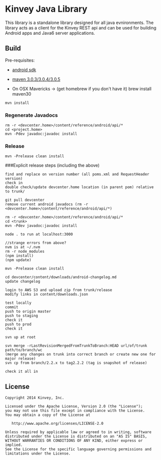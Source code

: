 Kinvey Java Library
======

This library is a standalone library designed for all java evnironments.
The library acts as a client for the Kinvey REST api and can be used for
building Android apps and Java6 server applications.

## Build
Pre-requisites:

* [android sdk](http://developer.android.com/sdk/index.html)
* [maven 3.0.3/3.0.4/3.0.5](http://maven.apache.org/download.cgi)

* On OSX Mavericks ->  (get homebrew if you don't have it) brew install maven30
   
```
mvn install
```

### Regenerate Javadocs

```
rm -r <devcenter.home>/content/reference/android/api/*
cd <project.home> 
mvn -Pdev javadoc:javadoc install
```

### Release

```
mvn -Prelease clean install
```

###Explicit release steps (including the above)
```
find and replace on version number (all poms.xml and RequestHeader version)
check in
double check/update devcenter.home location (in parent pom) relative to trunk/

git pull devcenter
remove current android javadocs (rm -r <devcenter.home>/content/reference/android/api/*)

rm -r <devcenter.home>/content/reference/android/api/*
cd <trunk> 
mvn -Pdev javadoc:javadoc install

node . to run at localhost:3000

//strange errors from above?
nvm is at ~/.nvm
rm -r node_modules
(npm install)
(npm update)

mvn -Prelease clean install

cd devcenter/content/downloads/android-changelog.md
update changelog

login to AWS S3 and upload zip from trunk/release
modify links in content/downloads.json

test locally
commit
push to origin master
push to staging
check it
push to prod
check it

svn up at root

svn merge -rLastRevisionMergedFromTrunkToBranch:HEAD url/of/trunk path/to/branch/wc
(merge any changes on trunk into correct branch or create new one for major release)
svn cp from branch/2.2.x to tag2.2.2 (tag is snapshot of release)

check it all in
```



## License

    Copyright 2014 Kinvey, Inc.

    Licensed under the Apache License, Version 2.0 (the "License");
    you may not use this file except in compliance with the License.
    You may obtain a copy of the License at

       http://www.apache.org/licenses/LICENSE-2.0

    Unless required by applicable law or agreed to in writing, software
    distributed under the License is distributed on an "AS IS" BASIS,
    WITHOUT WARRANTIES OR CONDITIONS OF ANY KIND, either express or implied.
    See the License for the specific language governing permissions and
    limitations under the License.

